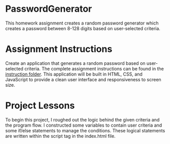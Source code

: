 # PasswordGenerator
This homework assignment creates a random password generator which creates a password between 8-128 digits based on user-selected criteria.

# Assignment Instructions
Create an application that generates a random password based on user-selected criteria. The complete assignment instructions can be found in the [instruction folder](/instructions). This application will be built in HTML, CSS, and JavaScript to provide a clean user interface and responsiveness to screen size.

# Project Lessons
To begin this project, I roughed out the logic behind the given criteria and the program flow. I constructed some variables to contain user criteria and some if/else statements to manage the conditions. These logical statements are written within the script tag in the index.html file.